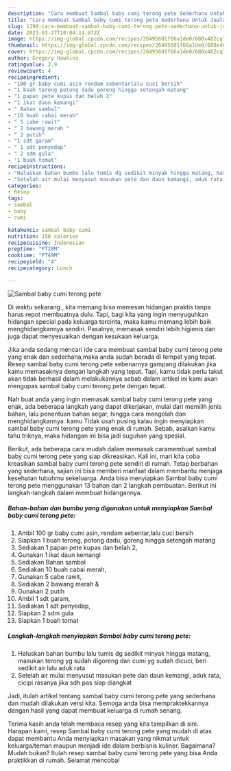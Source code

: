 ```yaml
---
description: "Cara membuat Sambal baby cumi terong pete Sederhana Untuk Jualan"
title: "Cara membuat Sambal baby cumi terong pete Sederhana Untuk Jualan"
slug: 1390-cara-membuat-sambal-baby-cumi-terong-pete-sederhana-untuk-jualan
date: 2021-03-27T10:04:14.972Z
image: https://img-global.cpcdn.com/recipes/26495601f66a1de0/680x482cq70/sambal-baby-cumi-terong-pete-foto-resep-utama.jpg
thumbnail: https://img-global.cpcdn.com/recipes/26495601f66a1de0/680x482cq70/sambal-baby-cumi-terong-pete-foto-resep-utama.jpg
cover: https://img-global.cpcdn.com/recipes/26495601f66a1de0/680x482cq70/sambal-baby-cumi-terong-pete-foto-resep-utama.jpg
author: Gregory Hawkins
ratingvalue: 3.9
reviewcount: 4
recipeingredient:
- "100 gr baby cumi asin rendam sebentarlalu cuci bersih"
- "1 buah terong potong dadu goreng hingga setengah matang"
- "1 papan pete kupas dan belah 2"
- "1 ikat daun kemangi"
- " Bahan sambal"
- "10 buah cabai merah"
- " 5 cabe rawit"
- " 2 bawang merah "
- " 2 putih"
- "1 sdt garam"
- " 1 sdt penyedap"
- " 2 sdm gula"
- "1 buah tomat"
recipeinstructions:
- "Haluskan bahan bumbu lalu tumis dg sedikit minyak hingga matang, masukan terong yg sudah digoreng dan cumi yg sudah dicuci, beri sedikit air lalu aduk rata"
- "Setelah air mulai menyusut masukan pete dan daun kemangi, aduk rata, cicipi rasanya jika sdh pas siap diangkat"
categories:
- Resep
tags:
- sambal
- baby
- cumi

katakunci: sambal baby cumi 
nutrition: 150 calories
recipecuisine: Indonesian
preptime: "PT28M"
cooktime: "PT49M"
recipeyield: "4"
recipecategory: Lunch

---
```



![Sambal baby cumi terong pete](https://img-global.cpcdn.com/recipes/26495601f66a1de0/680x482cq70/sambal-baby-cumi-terong-pete-foto-resep-utama.jpg)

Di waktu  sekarang , kita memang bisa memesan hidangan praktis tanpa harus repot membuatnya dulu. Tapi, bagi kita yang ingin menyuguhkan hidangan special pada keluarga tercinta, maka kamu memang lebih baik menghidangkannya sendiri. Pasalnya, memasak sendiri lebih higienis dan juga dapat menyesuaikan dengan kesukaan keluarga.

Jika anda sedang mencari ide cara membuat sambal baby cumi terong pete yang enak dan sederhana,maka anda sudah berada di tempat yang tepat. Resep sambal baby cumi terong pete  sebenarnya gampang dilakukan jika kamu memasaknya dengan langkah yang tepat. Tapi, kamu tidak perlu takut akan tidak berhasil dalam melakukannya 
sebab dalam artikel ini kami akan mengupas sambal baby cumi terong pete dengan tepat.  



Nah buat anda yang ingin memasak sambal baby cumi terong pete yang enak, ada beberapa langkah yang dapat dikerjakan, mulai dari memilih jenis bahan, lalu penentuan bahan segar, hingga cara mengolah dan menghidangkannya. kamu Tidak usah pusing kalau ingin menyiapkan sambal baby cumi terong pete yang enak di rumah. Sebab, asalkan kamu  tahu triknya, maka hidangan ini bisa jadi suguhan yang spesial.

Berikut, ada beberapa cara mudah dalam memasak caramembuat sambal baby cumi terong pete yang siap dikreasikan. Kali ini, mari kita coba kreasikan sambal baby cumi terong pete sendiri di rumah. Tetap berbahan yang sederhana, sajian ini bisa memberi manfaat dalam membantu menjaga kesehatan tubuhmu sekeluarga. Anda bisa menyiapkan Sambal baby cumi terong pete menggunakan 13 bahan dan 2 langkah pembuatan. Berikut ini langkah-langkah dalam membuat hidangannya.

<!--inarticleads1-->

##### Bahan-bahan dan bumbu yang digunakan untuk menyiapkan Sambal baby cumi terong pete:

1. Ambil 100 gr baby cumi asin, rendam sebentar,lalu cuci bersih
1. Siapkan 1 buah terong, potong dadu, goreng hingga setengah matang
1. Sediakan 1 papan pete kupas dan belah 2,
1. Gunakan 1 ikat daun kemangi
1. Sediakan  Bahan sambal
1. Sediakan 10 buah cabai merah,
1. Gunakan  5 cabe rawit,
1. Sediakan  2 bawang merah &amp;
1. Gunakan  2 putih
1. Ambil 1 sdt garam,
1. Sediakan  1 sdt penyedap,
1. Siapkan  2 sdm gula
1. Siapkan 1 buah tomat




<!--inarticleads2-->

##### Langkah-langkah menyiapkan Sambal baby cumi terong pete:

1. Haluskan bahan bumbu lalu tumis dg sedikit minyak hingga matang, masukan terong yg sudah digoreng dan cumi yg sudah dicuci, beri sedikit air lalu aduk rata
1. Setelah air mulai menyusut masukan pete dan daun kemangi, aduk rata, cicipi rasanya jika sdh pas siap diangkat




Jadi, itulah artikel tentang  sambal baby cumi terong pete  yang sederhana dan mudah dilakukan versi kita. Semoga anda bisa mempraktekkannya dengan hasil yang dapat membuat keluarga di rumah senang. 

Terima kasih anda telah membaca resep yang kita tampilkan di sini. Harapan kami, resep  Sambal baby cumi terong pete yang mudah di atas dapat membantu Anda menyiapkan masakan yang nikmat untuk keluarga/teman maupun menjadi ide dalam berbisnis kuliner. Bagaimana? Mudah bukan? Itulah resep sambal baby cumi terong pete yang bisa Anda praktikkan di rumah. Selamat mencoba!

